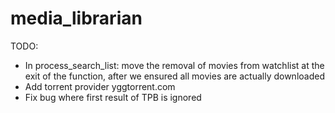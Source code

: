# media_librarian

TODO:
* In process_search_list: move the removal of movies from watchlist at the exit of the function, after we ensured all movies are actually downloaded
* Add torrent provider yggtorrent.com
* Fix bug where first result of TPB is ignored